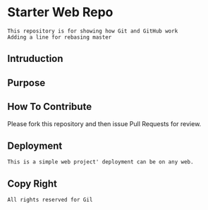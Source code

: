 # Starter Web Repo

	This repository is for showing how Git and GitHub work
	Adding a line for rebasing master
## Intruduction
## Purpose
## How To Contribute
 Please fork this repository and then issue Pull Requests for review.
## Deployment
	This is a simple web project' deployment can be on any web.
## Copy Right
	All rights reserved for Gil
